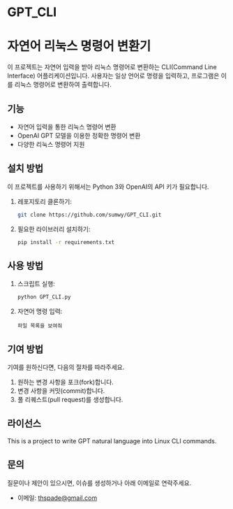# GPT_CLI



# 자연어 리눅스 명령어 변환기

이 프로젝트는 자연어 입력을 받아 리눅스 명령어로 변환하는 CLI(Command Line Interface) 어플리케이션입니다. 사용자는 일상 언어로 명령을 입력하고, 프로그램은 이를 리눅스 명령어로 변환하여 출력합니다.

## 기능

- 자연어 입력을 통한 리눅스 명령어 변환
- OpenAI GPT 모델을 이용한 정확한 명령어 변환
- 다양한 리눅스 명령어 지원

## 설치 방법

이 프로젝트를 사용하기 위해서는 Python 3와 OpenAI의 API 키가 필요합니다.

1. 레포지토리 클론하기:
   ```bash
   git clone https://github.com/sumwy/GPT_CLI.git
   ```
2. 필요한 라이브러리 설치하기:
   ```bash
   pip install -r requirements.txt
   ```

## 사용 방법

1. 스크립트 실행:
   ```bash
   python GPT_CLI.py
   ```
2. 자연어 명령 입력:
   ```
   파일 목록을 보여줘
   ```

## 기여 방법

기여를 원하신다면, 다음의 절차를 따라주세요.

1. 원하는 변경 사항을 포크(fork)합니다.
2. 변경 사항을 커밋(commit)합니다.
3. 풀 리퀘스트(pull request)를 생성합니다.

## 라이선스

This is a project to write GPT natural language into Linux CLI commands.

## 문의

질문이나 제안이 있으시면, 이슈를 생성하거나 아래 이메일로 연락주세요.

- 이메일: thspade@gmail.com

